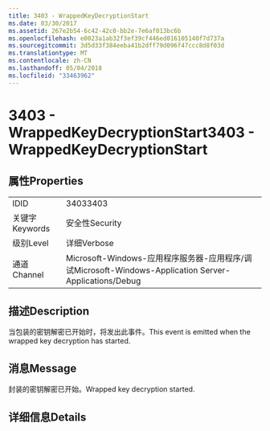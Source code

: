 ```yaml
---
title: 3403 - WrappedKeyDecryptionStart
ms.date: 03/30/2017
ms.assetid: 267e2b54-6c42-42c0-bb2e-7e6af013bc6b
ms.openlocfilehash: e0023a1ab32f3ef39cf446ed016105140f7d737a
ms.sourcegitcommit: 3d5d33f384eeba41b2dff79d096f47ccc8d8f03d
ms.translationtype: MT
ms.contentlocale: zh-CN
ms.lasthandoff: 05/04/2018
ms.locfileid: "33463962"
---
```

# <a name="3403---wrappedkeydecryptionstart"></a><span data-ttu-id="6aeb9-102">3403 - WrappedKeyDecryptionStart</span><span class="sxs-lookup"><span data-stu-id="6aeb9-102">3403 - WrappedKeyDecryptionStart</span></span>
## <a name="properties"></a><span data-ttu-id="6aeb9-103">属性</span><span class="sxs-lookup"><span data-stu-id="6aeb9-103">Properties</span></span>  
  
|||  
|-|-|  
|<span data-ttu-id="6aeb9-104">ID</span><span class="sxs-lookup"><span data-stu-id="6aeb9-104">ID</span></span>|<span data-ttu-id="6aeb9-105">3403</span><span class="sxs-lookup"><span data-stu-id="6aeb9-105">3403</span></span>|  
|<span data-ttu-id="6aeb9-106">关键字</span><span class="sxs-lookup"><span data-stu-id="6aeb9-106">Keywords</span></span>|<span data-ttu-id="6aeb9-107">安全性</span><span class="sxs-lookup"><span data-stu-id="6aeb9-107">Security</span></span>|  
|<span data-ttu-id="6aeb9-108">级别</span><span class="sxs-lookup"><span data-stu-id="6aeb9-108">Level</span></span>|<span data-ttu-id="6aeb9-109">详细</span><span class="sxs-lookup"><span data-stu-id="6aeb9-109">Verbose</span></span>|  
|<span data-ttu-id="6aeb9-110">通道</span><span class="sxs-lookup"><span data-stu-id="6aeb9-110">Channel</span></span>|<span data-ttu-id="6aeb9-111">Microsoft-Windows-应用程序服务器-应用程序/调试</span><span class="sxs-lookup"><span data-stu-id="6aeb9-111">Microsoft-Windows-Application Server-Applications/Debug</span></span>|  
  
## <a name="description"></a><span data-ttu-id="6aeb9-112">描述</span><span class="sxs-lookup"><span data-stu-id="6aeb9-112">Description</span></span>  
 <span data-ttu-id="6aeb9-113">当包装的密钥解密已开始时，将发出此事件。</span><span class="sxs-lookup"><span data-stu-id="6aeb9-113">This event is emitted when the wrapped key decryption has started.</span></span>  
  
## <a name="message"></a><span data-ttu-id="6aeb9-114">消息</span><span class="sxs-lookup"><span data-stu-id="6aeb9-114">Message</span></span>  
 <span data-ttu-id="6aeb9-115">封装的密钥解密已开始。</span><span class="sxs-lookup"><span data-stu-id="6aeb9-115">Wrapped key decryption started.</span></span>  
  
## <a name="details"></a><span data-ttu-id="6aeb9-116">详细信息</span><span class="sxs-lookup"><span data-stu-id="6aeb9-116">Details</span></span>
